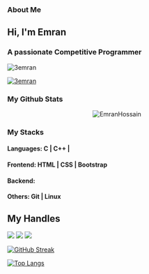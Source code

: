 ### About Me
<h2 align="">Hi, I'm Emran </h2>
<h3 align="">A passionate Competitive Programmer</h3>
<p align="left"> <img src="https://komarev.com/ghpvc/?username=3emran&label=Profile%20views&color=0e75b6&style=flat" alt="3emran" /> </p>
<p align="left"> <a href="https://github.com/ryo-ma/github-profile-trophy"><img src="https://github-profile-trophy.vercel.app/?username=3emran" alt="3emran" /></a> </p>

### My Github Stats
<p align="center"> <img src="https://github-readme-stats.vercel.app/api?username=3Emran&show_icons=true&count_private=true&theme=dark" alt="EmranHossain" />

### My Stacks
#### Languages: C | C++ |

#### Frontend: HTML | CSS | Bootstrap

#### Backend:

#### Others: Git | Linux 

## My Handles

 [<img src="https://img.shields.io/badge/AscendingHackerRank-121212?style=for-the-badge&logo=hackerrank&logoColor=white">](https://www.hackerrank.com/profile/Ascending)
[<img src="https://img.shields.io/badge/VirtualJudge-121212?style=for-the-badge&logo=virtualbox&logoColor=79740e">](https://vjudge.net/user/emran_h)
[<img src="https://img.shields.io/badge/CodeChef-121212?style=for-the-badge&logo=codechef&logoColor=F5F5DC">](https://www.codechef.com/users/emran_h)


<!--  CONTRIBUTION AND STREAK BLOCK -->

[![GitHub Streak](https://github-readme-streak-stats.herokuapp.com?user=3Emran&theme=algolia&currStreakNum=2FD3EB&fire=blue&sideLabels=00FF00&v=1)](https://git.io/streak-stats)

 
 <!--  TOP LANGUAGES STATISTICS -->
<!-- [![Top Langs](https://github-readme-stats.vercel.app/api/top-langs/?username=3Emran&theme=dark&layout=compact&align=right&width=60%)](https://github.com/3Emran/github-readme-stats)-->
 
[![Top Langs](https://github-readme-stats.vercel.app/api/top-langs/?username=3Emran&theme=dark&layout=compact&cache_seconds=86400)](https://github.com/3Emran/github-readme-stats)
